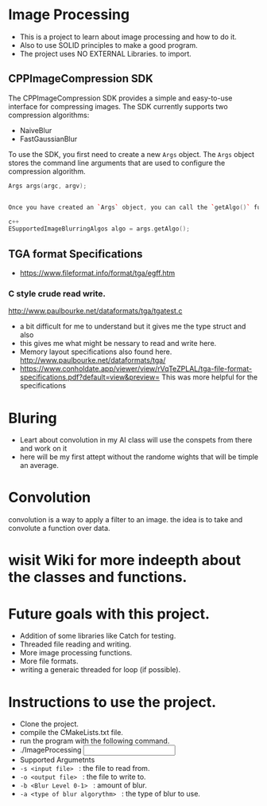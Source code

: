 # Image Processing
- This is a project to learn about image processing and how to do it.
- Also to use SOLID principles to make a good program.
- The project uses NO EXTERNAL Libraries. to import. 

## CPPImageCompression SDK

The CPPImageCompression SDK provides a simple and easy-to-use interface for compressing images. The SDK currently supports two compression algorithms:

* NaiveBlur
* FastGaussianBlur

To use the SDK, you first need to create a new `Args` object. The `Args` object stores the command line arguments that are used to configure the compression algorithm.

```c++
Args args(argc, argv);


Once you have created an `Args` object, you can call the `getAlgo()` function to get the current compression algorithm.

c++
ESupportedImageBlurringAlgos algo = args.getAlgo();
```


## TGA format Specifications 
- https://www.fileformat.info/format/tga/egff.htm

### C style crude read write.

http://www.paulbourke.net/dataformats/tga/tgatest.c

- a bit difficult for me to understand but it gives me the type struct and also 
- this gives me what might be nessary to read and write here. 
- Memory layout specifications also found here. http://www.paulbourke.net/dataformats/tga/
- https://www.conholdate.app/viewer/view/rVqTeZPLAL/tga-file-format-specifications.pdf?default=view&preview= This was more helpful for the specifications 

# Bluring
- Leart about convolution in my AI class will use the conspets from there and work on it 
- here will be my first attept without the randome wights that will be timple an average.

# Convolution
convolution is a way to apply a filter to an image. the idea is to take and convolute a function over data. 

# wisit Wiki for more indeepth about the classes and functions.

# Future goals with this project.
- Addition of some libraries like Catch for testing.
- Threaded file reading and writing.
- More image processing functions.
- More file formats.
- writing a generaic threaded for loop (if possible).

# Instructions to use the project. 
- Clone the project.
- compile the CMakeLists.txt file.
- run the program with the following command.
- ./ImageProcessing <input file> <output file> <filter size> <filter type> <filter name>
- Supported Argumetnts 
- ```-s <input file> ``` : the file to read from.
- ```-o <output file> ``` : the file to write to.
- ```-b <Blur Level 0-1> ``` : amount of blur. 
- ```-a <type of blur algorythm> ``` : the type of blur to use.